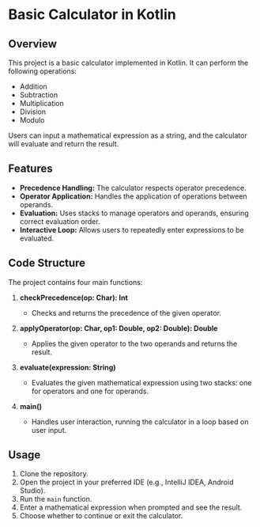 # Basic Calculator in Kotlin

## Overview

This project is a basic calculator implemented in Kotlin. It can perform the following operations:
- Addition
- Subtraction
- Multiplication
- Division
- Modulo

Users can input a mathematical expression as a string, and the calculator will evaluate and return the result.

## Features

- **Precedence Handling:** The calculator respects operator precedence.
- **Operator Application:** Handles the application of operations between operands.
- **Evaluation:** Uses stacks to manage operators and operands, ensuring correct evaluation order.
- **Interactive Loop:** Allows users to repeatedly enter expressions to be evaluated.

## Code Structure

The project contains four main functions:

1. **checkPrecedence(op: Char): Int**
   - Checks and returns the precedence of the given operator.

2. **applyOperator(op: Char, op1: Double, op2: Double): Double**
   - Applies the given operator to the two operands and returns the result.

3. **evaluate(expression: String)**
   - Evaluates the given mathematical expression using two stacks: one for operators and one for operands.

4. **main()**
   - Handles user interaction, running the calculator in a loop based on user input.

## Usage

1. Clone the repository.
2. Open the project in your preferred IDE (e.g., IntelliJ IDEA, Android Studio).
3. Run the `main` function.
4. Enter a mathematical expression when prompted and see the result.
5. Choose whether to continue or exit the calculator.
